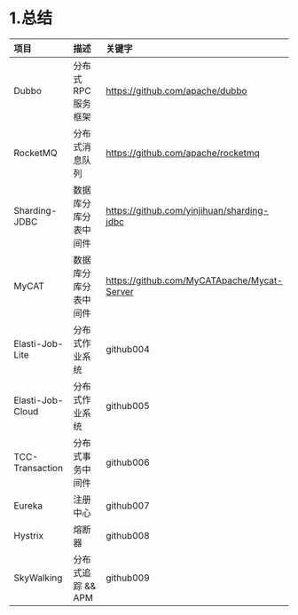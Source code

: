 # 1.总结

| 项目 | 描述 | 关键字 |
| :--- | :--- | :--- |
| Dubbo | 分布式 RPC 服务框架 | https://github.com/apache/dubbo |
| RocketMQ | 分布式消息队列 | https://github.com/apache/rocketmq |
| Sharding-JDBC | 数据库分库分表中间件 | https://github.com/yinjihuan/sharding-jdbc |
| MyCAT | 数据库分库分表中间件 | https://github.com/MyCATApache/Mycat-Server |
| Elasti-Job-Lite | 分布式作业系统 | github004 |
| Elasti-Job-Cloud | 分布式作业系统 | github005 |
| TCC-Transaction | 分布式事务中间件 | github006 |
| Eureka | 注册中心 | github007 |
| Hystrix | 熔断器 | github008 |
| SkyWalking | 分布式追踪 && APM | github009 |



